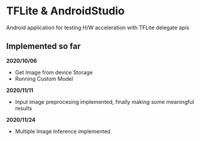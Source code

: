 # TFLite & AndroidStudio  
Android application for testing H/W acceleration with TFLite delegate apis 
## Implemented so far
__2020/10/06__
+ Get Image from device Storage
+ Running Custom Model

__2020/11/11__
+ Input image preprocesing implemented, finally making some meaningful results

__2020/11/24__
+ Multiple Image Inference implemented
